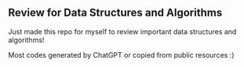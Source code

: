 ﻿## Review for Data Structures and Algorithms
 
<p> Just made this repo for myself to review important data structures and algorithms! </p>
<p> Most codes generated by ChatGPT or copied from public resources :) </p>
